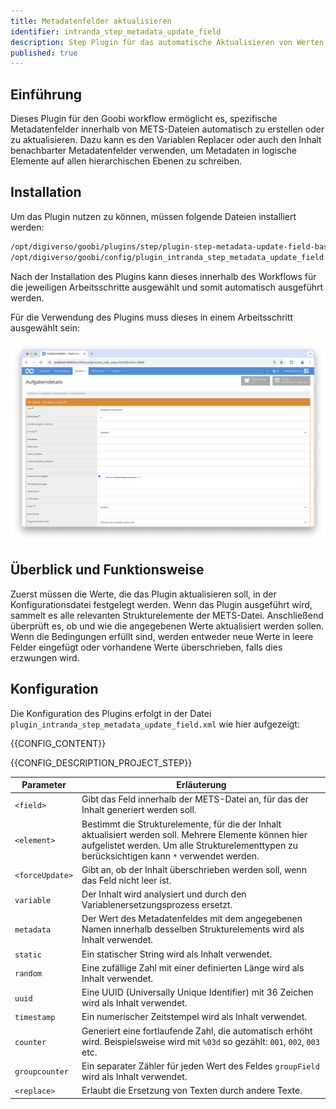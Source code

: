 ```yaml
---
title: Metadatenfelder aktualisieren
identifier: intranda_step_metadata_update_field
description: Step Plugin für das automatische Aktualisieren von Werten innerhalb von METS-Dateien
published: true
---
```


## Einführung
Dieses Plugin für den Goobi workflow ermöglicht es, spezifische Metadatenfelder innerhalb von METS-Dateien automatisch zu erstellen oder zu aktualisieren. Dazu kann es den Variablen Replacer oder auch den Inhalt benachbarter Metadatenfelder verwenden, um Metadaten in logische Elemente auf allen hierarchischen Ebenen zu schreiben.

## Installation
Um das Plugin nutzen zu können, müssen folgende Dateien installiert werden:

```bash
/opt/digiverso/goobi/plugins/step/plugin-step-metadata-update-field-base.jar
/opt/digiverso/goobi/config/plugin_intranda_step_metadata_update_field.xml
```

Nach der Installation des Plugins kann dieses innerhalb des Workflows für die jeweiligen Arbeitsschritte ausgewählt und somit automatisch ausgeführt werden. 

Für die Verwendung des Plugins muss dieses in einem Arbeitsschritt ausgewählt sein:

![Konfiguration des Arbeitsschritts für die Nutzung des Plugins](screen1_de.png)


## Überblick und Funktionsweise
Zuerst müssen die Werte, die das Plugin aktualisieren soll, in der Konfigurationsdatei festgelegt werden. Wenn das Plugin ausgeführt wird, sammelt es alle relevanten Strukturelemente der METS-Datei. Anschließend überprüft es, ob und wie die angegebenen Werte aktualisiert werden sollen. Wenn die Bedingungen erfüllt sind, werden entweder neue Werte in leere Felder eingefügt oder vorhandene Werte überschrieben, falls dies erzwungen wird.

## Konfiguration
Die Konfiguration des Plugins erfolgt in der Datei `plugin_intranda_step_metadata_update_field.xml` wie hier aufgezeigt:

{{CONFIG_CONTENT}}

{{CONFIG_DESCRIPTION_PROJECT_STEP}}

Parameter               | Erläuterung
------------------------|------------------------------------
`<field>`      | Gibt das Feld innerhalb der METS-Datei an, für das der Inhalt generiert werden soll. |
`<element>`    | Bestimmt die Strukturelemente, für die der Inhalt aktualisiert werden soll. Mehrere Elemente können hier aufgelistet werden. Um alle Strukturelementtypen zu berücksichtigen kann `*` verwendet werden. |
`<forceUpdate>`| Gibt an, ob der Inhalt überschrieben werden soll, wenn das Feld nicht leer ist. |
`variable`     | Der Inhalt wird analysiert und durch den Variablenersetzungsprozess ersetzt. |
`metadata`     | Der Wert des Metadatenfeldes mit dem angegebenen Namen innerhalb desselben Strukturelements wird als Inhalt verwendet. |
`static`       | Ein statischer String wird als Inhalt verwendet. |
`random`       | Eine zufällige Zahl mit einer definierten Länge wird als Inhalt verwendet. |
`uuid`         | Eine UUID (Universally Unique Identifier) mit 36 Zeichen wird als Inhalt verwendet. |
`timestamp`    | Ein numerischer Zeitstempel wird als Inhalt verwendet. |
`counter`      | Generiert eine fortlaufende Zahl, die automatisch erhöht wird. Beispielsweise wird mit `%03d` so gezählt: `001`, `002`, `003` etc. |
`groupcounter` | Ein separater Zähler für jeden Wert des Feldes `groupField` wird als Inhalt verwendet. |
`<replace>`    | Erlaubt die Ersetzung von Texten durch andere Texte. |